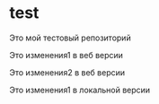 # test

Это мой тестовый репозиторий

Это изменения1 в веб версии

Это изменения2 в веб версии

Это изменения1 в локальной версии